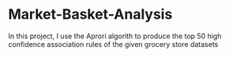 # Market-Basket-Analysis

In this project, I use the Aprori algorith to produce the top 50 high confidence association rules of the given grocery store datasets
